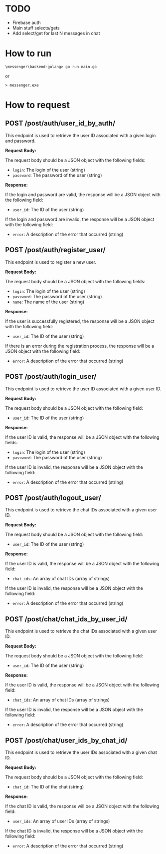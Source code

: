 # TODO
- Firebase auth
- Main stuff selects/gets
- Add select/get for last N messages in chat

# How to run
```
\messenger\backend-golang> go run main.go
```
or
```
> messenger.exe
```


# How to request
## POST /post/auth/user_id_by_auth/

This endpoint is used to retrieve the user ID associated with a given login and password.

**Request Body:**

The request body should be a JSON object with the following fields:

- `login`: The login of the user (string)
- `password`: The password of the user (string)

**Response:**

If the login and password are valid, the response will be a JSON object with the following field:

- `user_id`: The ID of the user (string)

If the login and password are invalid, the response will be a JSON object with the following field:

- `error`: A description of the error that occurred (string)

## POST /post/auth/register_user/

This endpoint is used to register a new user.

**Request Body:**

The request body should be a JSON object with the following fields:

- `login`: The login of the user (string)
- `password`: The password of the user (string)
- `name`: The name of the user (string)

**Response:**

If the user is successfully registered, the response will be a JSON object with the following field:

- `user_id`: The ID of the user (string)

If there is an error during the registration process, the response will be a JSON object with the following field:

- `error`: A description of the error that occurred (string)

## POST /post/auth/login_user/

This endpoint is used to retrieve the user ID associated with a given user ID.

**Request Body:**

The request body should be a JSON object with the following field:

- `user_id`: The ID of the user (string)

**Response:**

If the user ID is valid, the response will be a JSON object with the following fields:

- `login`: The login of the user (string)
- `password`: The password of the user (string)

If the user ID is invalid, the response will be a JSON object with the following field:

- `error`: A description of the error that occurred (string)

## POST /post/auth/logout_user/

This endpoint is used to retrieve the chat IDs associated with a given user ID.

**Request Body:**

The request body should be a JSON object with the following field:

- `user_id`: The ID of the user (string)

**Response:**

If the user ID is valid, the response will be a JSON object with the following field:

- `chat_ids`: An array of chat IDs (array of strings)

If the user ID is invalid, the response will be a JSON object with the following field:

- `error`: A description of the error that occurred (string)

## POST /post/chat/chat_ids_by_user_id/

This endpoint is used to retrieve the chat IDs associated with a given user ID.

**Request Body:**

The request body should be a JSON object with the following field:

- `user_id`: The ID of the user (string)

**Response:**

If the user ID is valid, the response will be a JSON object with the following field:

- `chat_ids`: An array of chat IDs (array of strings)

If the user ID is invalid, the response will be a JSON object with the following field:

- `error`: A description of the error that occurred (string)

## POST /post/chat/user_ids_by_chat_id/

This endpoint is used to retrieve the user IDs associated with a given chat ID.

**Request Body:**

The request body should be a JSON object with the following field:

- `chat_id`: The ID of the chat (string)

**Response:**

If the chat ID is valid, the response will be a JSON object with the following field:

- `user_ids`: An array of user IDs (array of strings)

If the chat ID is invalid, the response will be a JSON object with the following field:

- `error`: A description of the error that occurred (string)